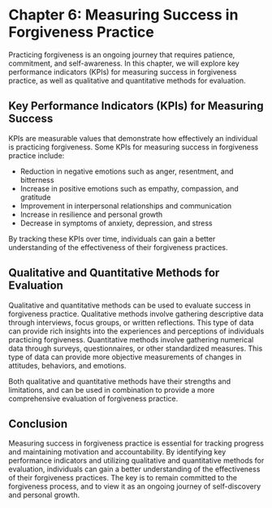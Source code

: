 Chapter 6: Measuring Success in Forgiveness Practice
====================================================

Practicing forgiveness is an ongoing journey that requires patience, commitment, and self-awareness. In this chapter, we will explore key performance indicators (KPIs) for measuring success in forgiveness practice, as well as qualitative and quantitative methods for evaluation.

Key Performance Indicators (KPIs) for Measuring Success
-------------------------------------------------------

KPIs are measurable values that demonstrate how effectively an individual is practicing forgiveness. Some KPIs for measuring success in forgiveness practice include:

* Reduction in negative emotions such as anger, resentment, and bitterness
* Increase in positive emotions such as empathy, compassion, and gratitude
* Improvement in interpersonal relationships and communication
* Increase in resilience and personal growth
* Decrease in symptoms of anxiety, depression, and stress

By tracking these KPIs over time, individuals can gain a better understanding of the effectiveness of their forgiveness practices.

Qualitative and Quantitative Methods for Evaluation
---------------------------------------------------

Qualitative and quantitative methods can be used to evaluate success in forgiveness practice. Qualitative methods involve gathering descriptive data through interviews, focus groups, or written reflections. This type of data can provide rich insights into the experiences and perceptions of individuals practicing forgiveness. Quantitative methods involve gathering numerical data through surveys, questionnaires, or other standardized measures. This type of data can provide more objective measurements of changes in attitudes, behaviors, and emotions.

Both qualitative and quantitative methods have their strengths and limitations, and can be used in combination to provide a more comprehensive evaluation of forgiveness practice.

Conclusion
----------

Measuring success in forgiveness practice is essential for tracking progress and maintaining motivation and accountability. By identifying key performance indicators and utilizing qualitative and quantitative methods for evaluation, individuals can gain a better understanding of the effectiveness of their forgiveness practices. The key is to remain committed to the forgiveness process, and to view it as an ongoing journey of self-discovery and personal growth.
